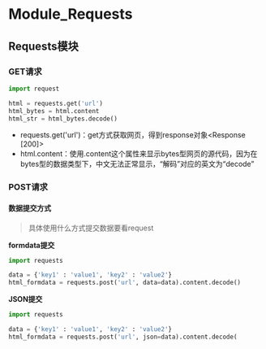# Module_Requests

## Requests模块

### GET请求

```python
import request

html = requests.get('url')
html_bytes = html.content
html_str = html_bytes.decode()
```

* requests.get('url')：get方式获取网页，得到response对象\<Response \[200]>
* html.content：使用.content这个属性来显示bytes型网页的源代码，因为在bytes型的数据类型下，中文无法正常显示，“解码”对应的英文为“decode”

### POST请求

#### 数据提交方式

> 具体使用什么方式提交数据要看request

**formdata提交**

```python
import requests

data = {'key1' : 'value1', 'key2' : 'value2'}
html_formdata = requests.post('url', data=data).content.decode()
```

**JSON提交**

```python
import requests

data = {'key1' : 'value1', 'key2' : 'value2'}
html_formdata = requests.post('url', json=data).content.decode(
```
